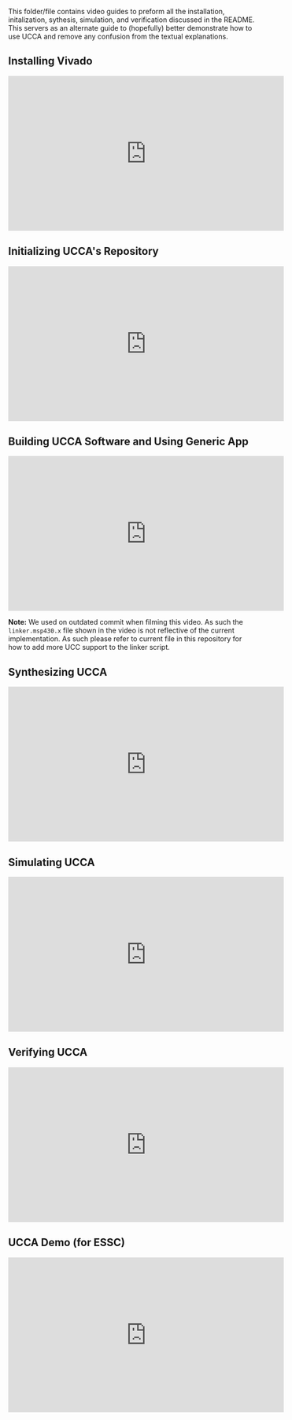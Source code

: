 This folder/file contains video guides to preform all the installation, initalization, sythesis, simulation, and verification discussed in the README. This servers as an alternate guide to (hopefully) better demonstrate how to use UCCA and remove any confusion from the textual explanations.

## Installing Vivado

<p align="center">
    <iframe width="560" height="315" src="https://www.youtube.com/embed/XX9fw_ooVy4?si=2osKGgAwOKGVZ4Ka" title="YouTube video player" frameborder="0" allow="accelerometer; autoplay; clipboard-write; encrypted-media; gyroscope; picture-in-picture; web-share" referrerpolicy="strict-origin-when-cross-origin" allowfullscreen></iframe>
</p>

## Initializing UCCA's Repository

<p align="center">
    <iframe width="560" height="315" src="https://www.youtube.com/embed/_SbUbubDjCI?si=y10j4q3A9a3ZT0Op" title="YouTube video player" frameborder="0" allow="accelerometer; autoplay; clipboard-write; encrypted-media; gyroscope; picture-in-picture; web-share" referrerpolicy="strict-origin-when-cross-origin" allowfullscreen></iframe>
</p>

## Building UCCA Software and Using Generic App

<p align="center">
    <iframe width="560" height="315" src="https://www.youtube.com/embed/Z5KzrOfDXkU?si=pjP9EONAaBbnYdFH" title="YouTube video player" frameborder="0" allow="accelerometer; autoplay; clipboard-write; encrypted-media; gyroscope; picture-in-picture; web-share" referrerpolicy="strict-origin-when-cross-origin" allowfullscreen></iframe>
</p>

**Note:** We used on outdated commit when filming this video. As such the `linker.msp430.x` file shown in the video is not reflective of the current implementation. As such please refer to current file in this repository for how to add more UCC support to the linker script.

## Synthesizing UCCA

<p align="center">
    <iframe width="560" height="315" src="https://www.youtube.com/embed/KutS43u8mwg?si=rXsHK6TjUku1AAx3" title="YouTube video player" frameborder="0" allow="accelerometer; autoplay; clipboard-write; encrypted-media; gyroscope; picture-in-picture; web-share" referrerpolicy="strict-origin-when-cross-origin" allowfullscreen></iframe>
</p>

## Simulating UCCA

<p align="center">
    <iframe width="560" height="315" src="https://www.youtube.com/embed/CD39_g3RWtA?si=B2qUuUnndTqX7oTd" title="YouTube video player" frameborder="0" allow="accelerometer; autoplay; clipboard-write; encrypted-media; gyroscope; picture-in-picture; web-share" referrerpolicy="strict-origin-when-cross-origin" allowfullscreen></iframe>
</p>

## Verifying UCCA

<p align="center">
    <iframe width="560" height="315" src="https://www.youtube.com/embed/tn0N2JURHZc?si=lws1ecSBBTxmWKQ2" title="YouTube video player" frameborder="0" allow="accelerometer; autoplay; clipboard-write; encrypted-media; gyroscope; picture-in-picture; web-share" referrerpolicy="strict-origin-when-cross-origin" allowfullscreen></iframe>
</p>

## UCCA Demo (for ESSC)

<p align="center">
    <iframe width="560" height="315" src="https://www.youtube.com/embed/XfLyUl_QcfM?si=nRPag1jAKBo-dfXa" title="YouTube video player" frameborder="0" allow="accelerometer; autoplay; clipboard-write; encrypted-media; gyroscope; picture-in-picture; web-share" referrerpolicy="strict-origin-when-cross-origin" allowfullscreen></iframe>
</p>